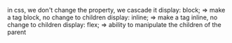 in css, we don't change the property, we cascade it
display: block; => make a tag block, no change to children
display: inline; => make a tag inline, no change to children
display: flex; => ability to manipulate the children of the parent
